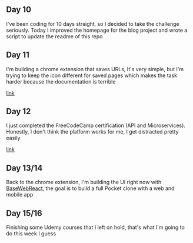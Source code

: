 
## Day 10

I've been coding for 10 days straight, so I decided to take the challenge seriously. Today I improved the homepage for the blog project and wrote a script to update the readme of this repo



## Day 11

I'm building a chrome extension that saves URLs, It's very simple, but I'm trying to keep the icon different for saved pages which makes the task harder because the documentation is terrible

[link](https://github.com/renato-macedo/kipin)

## Day 12

I just completed the FreeCodeCamp certification (API and Microservices). Honestly, I don't think the platform works for me,  I get distracted pretty easily

[link](https://www.freecodecamp.org/certification/renatomacedo/apis-and-microservices)

## Day 13/14

Back to the chrome extension, I'm building the UI right now with [BaseWebReact](https://github.com/uber/baseweb), the goal is to build a full Pocket clone with a web and mobile app

## Day 15/16
Finishing some Udemy courses that I left on hold, that's what I'm going to do this week I guess
